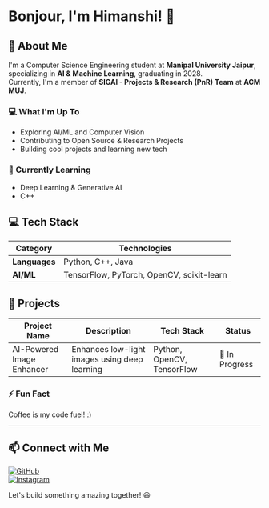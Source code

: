 # Bonjour, I'm Himanshi! 👋  

## 🚀 About Me  
I'm a Computer Science Engineering student at **Manipal University Jaipur**, specializing in **AI & Machine Learning**, graduating in 2028.  
Currently, I'm a member of **SIGAI - Projects & Research (PnR) Team** at **ACM MUJ**.  

### 💻 What I'm Up To 
- Exploring AI/ML and Computer Vision 
- Contributing to Open Source & Research Projects  
- Building cool projects and learning new tech  

### 🌱 Currently Learning  
- Deep Learning & Generative AI  
- C++

## 💻 Tech Stack  

| **Category**          | **Technologies** |
|----------------------|----------------|
| **Languages**       | Python, C++, Java |
| **AI/ML**          | TensorFlow, PyTorch, OpenCV, scikit-learn |

## 📂 Projects  

| **Project Name**        | **Description** | **Tech Stack** | **Status** |
|----------------------|----------------|----------------|-----------|
| AI-Powered Image Enhancer | Enhances low-light images using deep learning | Python, OpenCV, TensorFlow | 🚧 In Progress |

### ⚡ Fun Fact  
Coffee is my code fuel! :) 

---

## 📫 Connect with Me    
[![GitHub](https://img.shields.io/badge/-GitHub-181717?style=for-the-badge&logo=github&logoColor=white)](https://github.com/Himanshi314)  
[![Instagram](https://img.shields.io/badge/-Instagram-E4405F?style=for-the-badge&logo=instagram&logoColor=white)](https://instagram.com/_himzie)  


 Let's build something amazing together! 😃  





